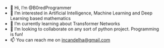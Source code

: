 - 👋 Hi, I’m @B0redProgrammer
- 👀 I’m interested in Artificial Intelligence, Machine Learning and Deep Learning based mathematics
- 🌱 I’m currently learning about Transformer Networks
- 💞️ I’m looking to collaborate on any sort of python project. Programming is fun!
- 📫 You can reach me on incandelha@gmail.com

<!---
B0redProgrammer/B0redProgrammer is a ✨ special ✨ repository because its `README.md` (this file) appears on your GitHub profile.
You can click the Preview link to take a look at your changes.
--->

